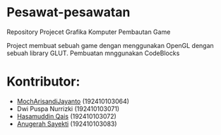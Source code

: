 **Pesawat-pesawatan**
==================
Repository Projecet Grafika Komputer Pembautan Game

 Project membuat sebuah game dengan menggunakan OpenGL dengan sebuah library GLUT. Pembuatan mnggunakan CodeBlocks

**Kontributor:**
=============
* [MochArisandiJayanto](https://github.com/MochArisandiJayanto) (192410103064)
* Dwi Puspa Nurrizki	(192410103071)
* [Hasamuddin Qais](https://github.com/HusamuddinQais)	(192410103072)
* [Anugerah Sayekti](https://github.com/Anugerah18)	(192410103083)
